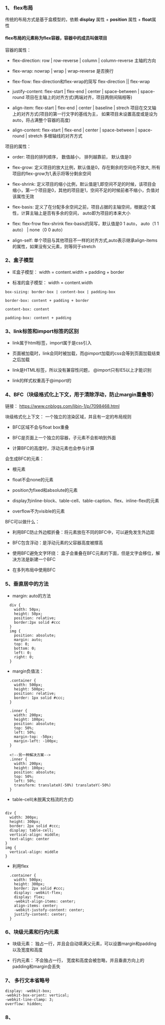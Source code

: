 ### 1、 flex布局

传统的布局方式是基于盒模型的，依赖 **display** 属性 + **position** 属性 + **float**属性

#### flex布局的元素称为flex容器，容器中的成员叫做项目

容器的属性： 

* flex-direction: row | row-reverse | column | column-reverse 主轴的方向

* flex-wrap: nowrap | wrap | wrap-reverse 是否换行

* flex-flow: flex-direction和flex-wrap的简写 flex-direction || flex-wrap

* justify-content: flex-start | flex-end | center | space-between | space-round 项目在主轴上的对齐方式(两端对齐，项目两侧间隔相等)

* align-item: flex-start | flex-end | center | baseline | strech 项目在交叉轴上的对齐方式(项目的第一行文字的基线为主， 如果项目未设置高度或是设为auto，将占满整个容器的高度)

* align-content: flex-start | flex-end | center | space-between | space-round | stretch 多根轴线的对齐方式

项目的属性： 

* order: 项目的排列顺序， 数值越小， 排列越靠前， 默认值是0

* flex-grow: 定义项目的放大比例，默认值是0，存在剩余的空间也不放大, 所有项目的flex-grow为1,表示将等分剩余空间

* flex-shrink: 定义项目的缩小比例，默认值是1,即空间不足的时候，该项目会缩小，第一个项目是0，其他的项目是1，空间不足的时候前者不缩小，负值对该属性无效
 
* flex-basis: 定义了在分配多余空间之前，项目占据的主轴空间，根据这个属性，计算主轴上是否有多余的空间， auto即为项目的本来大小

* flex: flex-frow flex-shrink flex-basis的简写，默认值是0 1 auto， auto（1 1 auto） | none（0 0 auto）

* align-self: 单个项目与其他项目不一样的对齐方式,auto表示继承align-items的属性，如果没有父元素，则等同于stretch

### 2、盒子模型

* IE盒子模型： width = content.width + padding + border

* 标准的盒子模型： width = content.width 

```
box-sizing: border-box | content-box | padding-box

border-box: content + padding + border

content-box: content

padding-box: content + padding
```

### 3、link标签和import标签的区别

* link属于html标签，import属于是css引入

* 页面被加载时，link会同时被加载，而@import加载的css会等到页面加载结束之后加载

* link是HTML标签，所以没有兼容性问题， @import只有IE5以上才能识别

* link的样式权重高于@import的


### 4、BFC（块级格式化上下文，用于清除浮动，防止margin重叠等）
链接： https://www.cnblogs.com/libin-1/p/7098468.html

块级格式化上下文： 一个独立的渲染区域，并且有一定的布局规则

* BFC区域不会与float box重叠

* BFC是页面上一个独立的容器，子元素不会影响到外面

* 计算BFC的高度时，浮动元素也会参与计算

会生成BFC的元素：

* 根元素

* float不会none的元素

* position为fixed和absolute的元素

* display为inline-block、table-cell、table-caption、flex、inline-flex的元素

* overflow不为visible的元素

BFC可以做什么：

* 利用BFC防止外边框折叠：将元素放在不同的BFC中，可以避免发生外边距

* BFC包含浮动：是浮动元素的父容器高度被撑高

* 使用BFC避免文字环绕： 盒子会重叠在BFC元素的下面，但是文字会移位，解决方法是新建一个BFC

* 在多列布局中使用BFC

### 5、垂直居中的方法

* margin: auto的方法

```
  div {
    width: 50px;
    height: 50px;
    position: relative;
    border:2px solid #ccc
  }
  img {
    position: absolute;
    margin: auto;
    top: 0;
    bottom: 0;
    left: 0;
    right: 0;
  }
```

* margin负值法：

```
  .container {
    width: 500px;
    height: 500px;
    position: relative;
    border: 1px solid #ccc;
  }

  .inner {
    width: 200px;
    height: 100px;
    position: absolute;
    top: 50%;
    left: 50%;
    margin-top: -50px;
    margin-left: -100px;
  }
  
  <!--另一种解决方案-->
  .inner {
    width: 200px;
    height: 100px;
    position: absolute;
    top: 50%;
    left: 50%;
    transform: translateX(-50%) translateY(-50%)
  }
```

* table-cell(未脱离文档流的方式)

```

div {
  width: 300px;
  height: 300px;
  border: 2px solid #ccc;
  display: table-cell;
  vertical-align: middle;
  text-align: center
}
img {
  vertical-align: middle
}
```

* 利用flex

```
  .container {
    width: 500px;
    height: 300px;
    border: 2px solid #ccc;
    display: -webkit-flex;
    display: flex;
    -webkit-align-items: center;
    align-items: center;
    -webkit-justofy-content: center;
    justify-content: center;
  }
```

### 6、块级元素和行内元素

* 块级元素： 独占一行，并且会自动填满父元素，可以设置margin和padding以及宽度和高度

* 行内元素： 不会独占一行， 宽度和高度会被忽略，并且垂直方向上的padding和margin会丢失

### 7、 多行文本省略号

```
display: -webkit-box;
-webkit-box-orient: vertical;
-webkit-line-clamp: 3;
overflow: hidden;
```

### 8、 